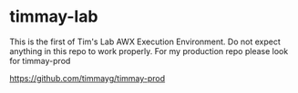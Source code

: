 # timmay-lab
 
This is the first of Tim's Lab AWX Execution Environment.
Do not expect anything in this repo to work properly.
For my production repo please look for timmay-prod

https://github.com/timmayg/timmay-prod

